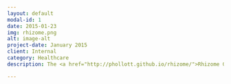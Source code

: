 ```yaml
---
layout: default
modal-id: 1
date: 2015-01-23
img: rhizome.png
alt: image-alt
project-date: January 2015
client: Internal
category: Healthcare
description: The <a href="http://phollott.github.io/rhizome/">Rhizome GitHub repository</a> contains samples from a Mobile Health library I am developing based on an emerging information standard from HL7 called FHIR (Fast Healthcare Interoperability Resources). In particular, I have focused my attention on two resources, Questionnaire and Careplan, because I believe strongly in the value of the social health business cases they support; for instance, a mobile application walks a patient through a health Questionnaire which triggers either a Careplan involving a request to change the patient care team, or a Careplan involving a series of preventive measures, such as exercise and diet, depending on how the patient responds to the Questionnaire. These code samples also use a high level of JavaScript framework support to provide a superior user experience.

---
```

